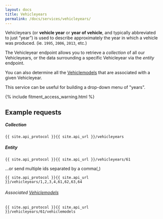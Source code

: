 ```yaml
---
layout: docs
title: Vehicleyears
permalink: /docs/services/vehicleyears/
---
```


[var_Vehiclemodels]: /docs/services/vehiclemodels

Vehicleyears (or **vehicle year** or **year of vehicle**, and typically abbreviated to just “year”) is used to describe approximately the year in which a vehicle was produced.
(ie. `1995`, `2006`, `2013`, etc.)

The Vehicleyear endpoint allows you to retrieve a *collection* of all our Vehicleyears, or the data surrounding a specific Vehicleyear via the *entity* endpoint.

You can also determine all the [Vehiclemodels][var_Vehiclemodels] that are associated with a given Vehicleyear.

This service can be useful for building a drop-down menu of "years".

{% include fitment_access_warning.html %}

## Example requests

##### Collection

```
{{ site.api_protocol }}{{ site.api_url }}/vehicleyears
```

##### Entity

```
{{ site.api_protocol }}{{ site.api_url }}/vehicleyears/61
```

...or send multiple ids separated by a comma(,)

```
{{ site.api_protocol }}{{ site.api_url }}/vehicleyears/1,2,3,4,61,62,63,64
```

###### Associated [Vehiclemodels][var_Vehiclemodels]

```
{{ site.api_protocol }}{{ site.api_url }}/vehicleyears/61/vehiclemodels
```
